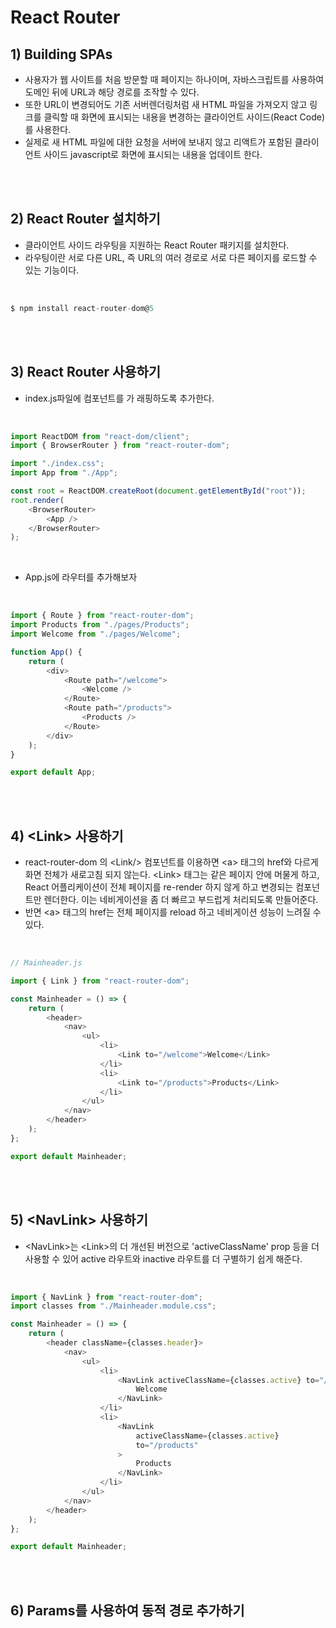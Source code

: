 # React Router

## 1) Building SPAs

-   사용자가 웹 사이트를 처음 방문할 때 페이지는 하나이며, 자바스크립트를 사용하여 도메인 뒤에 URL과 해당 경로를 조작할 수 있다.
-   또한 URL이 변경되어도 기존 서버렌더링처럼 새 HTML 파일을 가져오지 않고 링크를 클릭할 때 화면에 표시되는 내용을 변경하는 클라이언트 사이드(React Code)를 사용한다.
-   실제로 새 HTML 파일에 대한 요청을 서버에 보내지 않고 리액트가 포함된 클라이언트 사이드 javascript로 화면에 표시되는 내용을 업데이트 한다.

<br><br>

## 2) React Router 설치하기

-   클라이언트 사이드 라우팅을 지원하는 React Router 패키지를 설치한다.
-   라우팅이란 서로 다른 URL, 즉 URL의 여러 경로로 서로 다른 페이지를 로드할 수 있는 기능이다.

<br>

```javascript
$ npm install react-router-dom@5
```

<br><br>

## 3) React Router 사용하기

-   index.js파일에 <App> 컴포넌트를 <BrowserRouter>가 래핑하도록 추가한다.

<br>

```javascript
import ReactDOM from "react-dom/client";
import { BrowserRouter } from "react-router-dom";

import "./index.css";
import App from "./App";

const root = ReactDOM.createRoot(document.getElementById("root"));
root.render(
    <BrowserRouter>
        <App />
    </BrowserRouter>
);
```

<br>

-   App.js에 라우터를 추가해보자

<br>

```javascript
import { Route } from "react-router-dom";
import Products from "./pages/Products";
import Welcome from "./pages/Welcome";

function App() {
    return (
        <div>
            <Route path="/welcome">
                <Welcome />
            </Route>
            <Route path="/products">
                <Products />
            </Route>
        </div>
    );
}

export default App;
```

<br><br>

## 4) \<Link\> 사용하기

-   react-router-dom 의 \<Link/\> 컴포넌트를 이용하면 \<a> 태그의 href와 다르게 화면 전체가 새로고침 되지 않는다. \<Link\> 태그는 같은 페이지 안에 머물게 하고, React 어플리케이션이 전체 페이지를 re-render 하지 않게 하고 변경되는 컴포넌트만 렌더한다. 이는 네비게이션을 좀 더 빠르고 부드럽게 처리되도록 만들어준다.
-   반면 \<a\> 태그의 href는 전체 페이지를 reload 하고 네비게이션 성능이 느려질 수 있다.

<br>

```javascript
// Mainheader.js

import { Link } from "react-router-dom";

const Mainheader = () => {
    return (
        <header>
            <nav>
                <ul>
                    <li>
                        <Link to="/welcome">Welcome</Link>
                    </li>
                    <li>
                        <Link to="/products">Products</Link>
                    </li>
                </ul>
            </nav>
        </header>
    );
};

export default Mainheader;
```

<br><br>

## 5) \<NavLink\> 사용하기

-   \<NavLink\>는 \<Link\>의 더 개선된 버전으로 'activeClassName' prop 등을 더 사용할 수 있어 active 라우트와 inactive 라우트를 더 구별하기 쉽게 해준다.

<br>

```javascript
import { NavLink } from "react-router-dom";
import classes from "./Mainheader.module.css";

const Mainheader = () => {
    return (
        <header className={classes.header}>
            <nav>
                <ul>
                    <li>
                        <NavLink activeClassName={classes.active} to="/welcome">
                            Welcome
                        </NavLink>
                    </li>
                    <li>
                        <NavLink
                            activeClassName={classes.active}
                            to="/products"
                        >
                            Products
                        </NavLink>
                    </li>
                </ul>
            </nav>
        </header>
    );
};

export default Mainheader;
```

<br><br>

## 6) Params를 사용하여 동적 경로 추가하기
